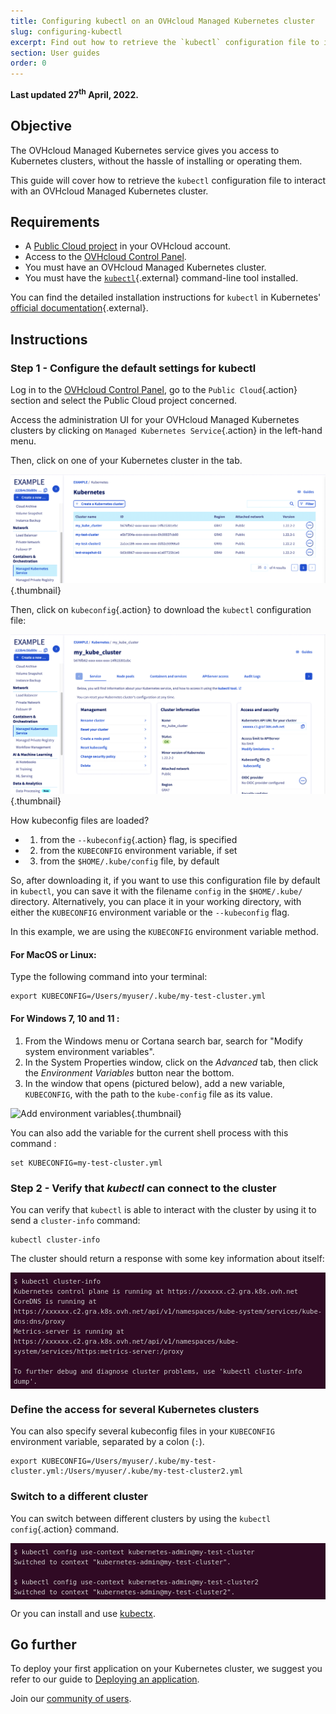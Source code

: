 ```yaml
---
title: Configuring kubectl on an OVHcloud Managed Kubernetes cluster
slug: configuring-kubectl
excerpt: Find out how to retrieve the `kubectl` configuration file to interact with an OVHcloud Managed Kubernetes cluster.
section: User guides
order: 0
---
```


**Last updated 27<sup>th</sup> April, 2022.**

<style>
 pre {
     font-size: 14px;
 }
 pre.console {
   background-color: #300A24; 
   color: #ccc;
   font-family: monospace;
   padding: 5px;
   margin-bottom: 5px;
 }
 pre.console code {
   border: solid 0px transparent;
   font-family: monospace !important;
   font-size: 0.75em;
   color: #ccc;
 }
 .small {
     font-size: 0.75em;
 }
</style>

## Objective

The OVHcloud Managed Kubernetes service gives you access to Kubernetes clusters, without the hassle of installing or operating them. 

This guide will cover how to retrieve the `kubectl` configuration file to interact with an OVHcloud Managed Kubernetes cluster.


## Requirements

- A [Public Cloud project](https://www.ovhcloud.com/en-sg/public-cloud/) in your OVHcloud account.
- Access to the [OVHcloud Control Panel](https://ca.ovh.com/auth/?action=gotomanager&from=https://www.ovh.com/sg/&ovhSubsidiary=sg).
- You must have an OVHcloud Managed Kubernetes cluster.
- You must have the [`kubectl`](https://kubernetes.io/docs/reference/kubectl/overview/){.external} command-line tool installed.

You can find the detailed installation instructions for `kubectl` in Kubernetes' [official documentation](https://kubernetes.io/docs/home/){.external}.


## Instructions


### Step 1 - Configure the default settings for kubectl

Log in to the [OVHcloud Control Panel](https://ca.ovh.com/auth/?action=gotomanager&from=https://www.ovh.com/sg/&ovhSubsidiary=sg), go to the `Public Cloud`{.action} section and select the Public Cloud project concerned.

Access the administration UI for your OVHcloud Managed Kubernetes clusters by clicking on `Managed Kubernetes Service`{.action} in the left-hand menu.

Then, click on one of your Kubernetes cluster in the tab.

![Configuring default settings for kubectl](images/kubernetes-quickstart-01.png){.thumbnail}

Then, click on `kubeconfig`{.action} to download the `kubectl` configuration file:

![Configuring default settings for kubectl](images/kubernetes-quickstart-02.png){.thumbnail}

How kubeconfig files are loaded?

- 1. from the `--kubeconfig`{.action} flag, is specified
- 2. from the `KUBECONFIG` environment variable, if set
- 3. from the `$HOME/.kube/config` file, by default

So, after downloading it, if you want to use this configuration file by default in `kubectl`, you can save it with the filename `config` in the `$HOME/.kube/` directory. Alternatively, you can place it in your working directory, with either the `KUBECONFIG` environment variable or the `--kubeconfig` flag. 

In this example, we are using the `KUBECONFIG` environment variable method.

#### For MacOS or Linux:

Type the following command into your terminal:

```
export KUBECONFIG=/Users/myuser/.kube/my-test-cluster.yml
```

#### For Windows 7, 10 and 11 : 

1. From the Windows menu or Cortana search bar, search for "Modify system environment variables".
2. In the System Properties window, click on the *Advanced* tab, then click the *Environment Variables* button near the bottom.
3. In the window that opens (pictured below), add a new variable, `KUBECONFIG`, with the path to the `kube-config` file as its value.

![Add environment variables](images/configuring_default_settings_for_kubectl-02.png){.thumbnail}

You can also add the variable for the current shell process with this command :

```
set KUBECONFIG=my-test-cluster.yml
```


### Step 2 - Verify that *kubectl* can connect to the cluster


You can verify that `kubectl` is able to interact with the cluster by using it to send a `cluster-info` command:

```
kubectl cluster-info
```

The cluster should return a response with some key information about itself:

<pre class="console"><code>$ kubectl cluster-info
Kubernetes control plane is running at https://xxxxxx.c2.gra.k8s.ovh.net
CoreDNS is running at https://xxxxxx.c2.gra.k8s.ovh.net/api/v1/namespaces/kube-system/services/kube-dns:dns/proxy
Metrics-server is running at https://xxxxxx.c2.gra.k8s.ovh.net/api/v1/namespaces/kube-system/services/https:metrics-server:/proxy

To further debug and diagnose cluster problems, use 'kubectl cluster-info dump'.
</code></pre>

### Define the access for several Kubernetes clusters

You can also specify several kubeconfig files in your `KUBECONFIG` environment variable, separated by a colon (`:`).

```
export KUBECONFIG=/Users/myuser/.kube/my-test-cluster.yml:/Users/myuser/.kube/my-test-cluster2.yml
```

### Switch to a different cluster

You can switch between different clusters by using the `kubectl config`{.action} command.

<pre class="console"><code>$ kubectl config use-context kubernetes-admin@my-test-cluster
Switched to context "kubernetes-admin@my-test-cluster".

$ kubectl config use-context kubernetes-admin@my-test-cluster2
Switched to context "kubernetes-admin@my-test-cluster2".
</code></pre>

Or you can install and use [kubectx](https://github.com/ahmetb/kubectx).

## Go further

To deploy your first application on your Kubernetes cluster, we suggest you refer to our guide to [Deploying an application](../deploying-an-application/).

Join our [community of users](https://community.ovh.com/en/).
